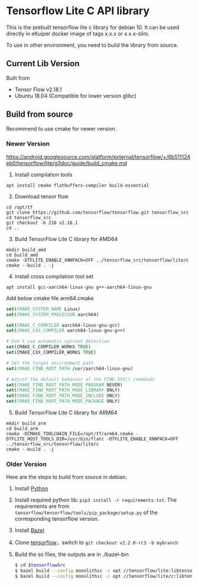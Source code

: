 # Tensorflow Lite C API library

This is the prebuilt tensorflow lite c library for debian 10. It can be used directly in eKuiper docker image of tags
x.x.x or x.x.x-slim.

To use in other environment, you need to build the library from source.

## Current Lib Version

Built from

- Tensor Flow v2.18.1
- Ubuntu 18.04 (Compatible for lower version glibc)

## Build from source

Recommend to use cmake for newer version.

### Newer Version

https://android.googlesource.com/platform/external/tensorflow/+/6b511124eb0/tensorflow/lite/g3doc/guide/build_cmake.md

1. Install compilation tools
```shell
apt install cmake flatbuffers-compiler build-essential
```

2. Download tensor flow
```shell
cd /opt/tf
git clone https://github.com/tensorflow/tensorflow.git tensorflow_src
cd tensorflow_src
git checkout -b 218 v2.18.1
cd ..
```

3. Build TensorFlow Lite C library for AMD64
```shell
mkdir build_amd
cd build_amd
cmake -DTFLITE_ENABLE_XNNPACK=OFF ../tensorflow_src/tensorflow/lite/c
cmake --build . -j
```

4. Install cross compilation tool set

```shell
apt install gcc-aarch64-linux-gnu g++-aarch64-linux-gnu
```

Add below cmake file arm64.cmake

```cmake
set(CMAKE_SYSTEM_NAME Linux)
set(CMAKE_SYSTEM_PROCESSOR aarch64)

set(CMAKE_C_COMPILER aarch64-linux-gnu-gcc)
set(CMAKE_CXX_COMPILER aarch64-linux-gnu-g++)

# Don't use automatic sysroot detection
set(CMAKE_C_COMPILER_WORKS TRUE)
set(CMAKE_CXX_COMPILER_WORKS TRUE)

# Set the target environment path
set(CMAKE_FIND_ROOT_PATH /usr/aarch64-linux-gnu)

# Adjust the default behavior of the FIND_XXX() commands
set(CMAKE_FIND_ROOT_PATH_MODE_PROGRAM NEVER)
set(CMAKE_FIND_ROOT_PATH_MODE_LIBRARY ONLY)
set(CMAKE_FIND_ROOT_PATH_MODE_INCLUDE ONLY)
set(CMAKE_FIND_ROOT_PATH_MODE_PACKAGE ONLY)
```

5. Build TensorFlow Lite C library for ARM64
```shell
mkdir build_arm
cd build_arm
cmake -DCMAKE_TOOLCHAIN_FILE=/opt/tf/arm64.cmake -DTFLITE_HOST_TOOLS_DIR=/usr/bin/flatc -DTFLITE_ENABLE_XNNPACK=OFF ../tensorflow_src/tensorflow/lite/c
cmake --build . -j
```

### Older Version

Here are the steps to build from source in debian.

1. Install [Python](https://www.tensorflow.org/install/pip#1.-install-the-python-development-environment-on-your-system)

2. Install required python lib: `pip3 install -r requirements.txt`. The requirements are
   from `tensorflow/tensorflow/tools/pip_package/setup.py` of the corresponding tensorflow version.

3. Install [Bazel](https://docs.bazel.build/versions/4.0.0/install-ubuntu.html)

4. Clone [tensorflow](https://github.com/tensorflow/tensorflow)，switch to `git checkout v2.2.0-rc3 -b mybranch`

5. Build the so files, the outputs are in ./bazel-bin

   ```bash
   $ cd $tensorflowSrc
   $ bazel build --config monolithic -c opt //tensorflow/lite:libtensorflowlite.so
   $ bazel build --config monolithic -c opt //tensorflow/lite/c:libtensorflowlite_c.so
   ```

